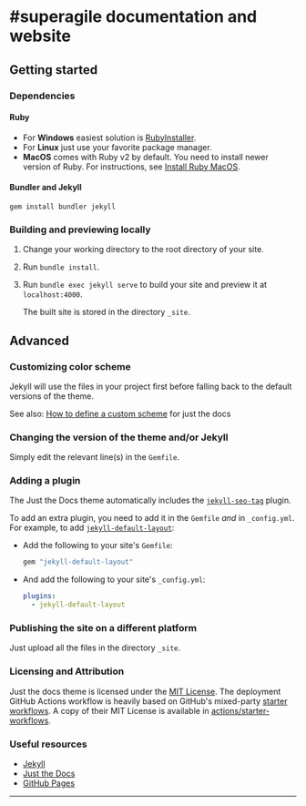 # #superagile documentation and website

## Getting started

### Dependencies

#### Ruby

- For **Windows** easiest solution is [RubyInstaller](https://rubyinstaller.org/).
- For **Linux** just use your favorite package manager.
- **MacOS** comes with Ruby v2 by default. You need to install newer version of Ruby. For instructions, see [Install Ruby MacOS].

#### Bundler and Jekyll

```gem install bundler jekyll```

### Building and previewing locally

1. Change your working directory to the root directory of your site.
2. Run `bundle install`.
3. Run `bundle exec jekyll serve` to build your site and preview it at `localhost:4000`.

    The built site is stored in the directory `_site`.

## Advanced

### Customizing color scheme

Jekyll will use the files in your project first before falling back to the default versions of the theme.

See also: [How to define a custom scheme](https://just-the-docs.github.io/just-the-docs/docs/customization/#define-a-custom-scheme) for just the docs

### Changing the version of the theme and/or Jekyll

Simply edit the relevant line(s) in the `Gemfile`.

### Adding a plugin

The Just the Docs theme automatically includes the [`jekyll-seo-tag`] plugin.

To add an extra plugin, you need to add it in the `Gemfile` *and* in `_config.yml`. For example, to add [`jekyll-default-layout`]:

- Add the following to your site's `Gemfile`:

  ```ruby
  gem "jekyll-default-layout"
  ```

- And add the following to your site's `_config.yml`:

  ```yaml
  plugins:
    - jekyll-default-layout
  ```

### Publishing the site on a different platform

Just upload all the files in the directory `_site`.

### Licensing and Attribution

Just the docs theme is licensed under the [MIT License]. The deployment GitHub Actions workflow is heavily based on GitHub's mixed-party [starter workflows]. A copy of their MIT License is available in [actions/starter-workflows].

### Useful resources

- [Jekyll]
- [Just the Docs]
- [GitHub Pages]

---

[Jekyll]: https://jekyllrb.com
[Just the Docs]: https://just-the-docs.github.io/just-the-docs/
[GitHub Pages]: https://docs.github.com/en/pages
[`jekyll-default-layout`]: https://github.com/benbalter/jekyll-default-layout
[`jekyll-seo-tag`]: https://jekyll.github.io/jekyll-seo-tag
[MIT License]: https://en.wikipedia.org/wiki/MIT_License
[starter workflows]: https://github.com/actions/starter-workflows/blob/main/pages/jekyll.yml
[actions/starter-workflows]: https://github.com/actions/starter-workflows/blob/main/LICENSE
[Install Ruby MacOS]: https://mac.install.guide/ruby/13
